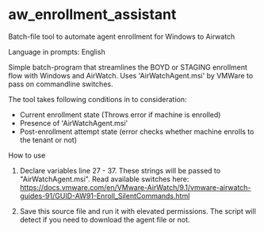 # aw_enrollment_assistant
Batch-file tool to automate agent enrollment for Windows to Airwatch

Language in prompts: English

Simple batch-program that streamlines the BOYD or STAGING enrollment flow with Windows and AirWatch.
Uses 'AirWatchAgent.msi' by VMWare to pass on commandline switches.

The tool takes following conditions in to consideration:

* Current enrollment state (Throws error if machine is enrolled) 
* Presence of 'AirWatchAgent.msi'
* Post-enrollment attempt state (error checks whether machine enrolls to the tenant or not)

How to use

1. Declare variables line 27 - 37. These strings will be passed to "AirWatchAgent.msi". 
   Read available switches here: 
   https://docs.vmware.com/en/VMware-AirWatch/9.1/vmware-airwatch-guides-91/GUID-AW91-Enroll_SilentCommands.html

2. Save this source file and run it with elevated permissions. 
   The script will detect if you need to download the agent file or not.			
